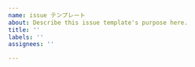```yaml
---
name: issue テンプレート
about: Describe this issue template's purpose here.
title: ''
labels: ''
assignees: ''

---
```



